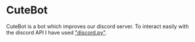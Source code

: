 # CuteBot
CuteBot is a bot which improves our discord server. To interact easily with the discord API I have used ["discord.py"](https://discordpy.readthedocs.io/en/latest/).
